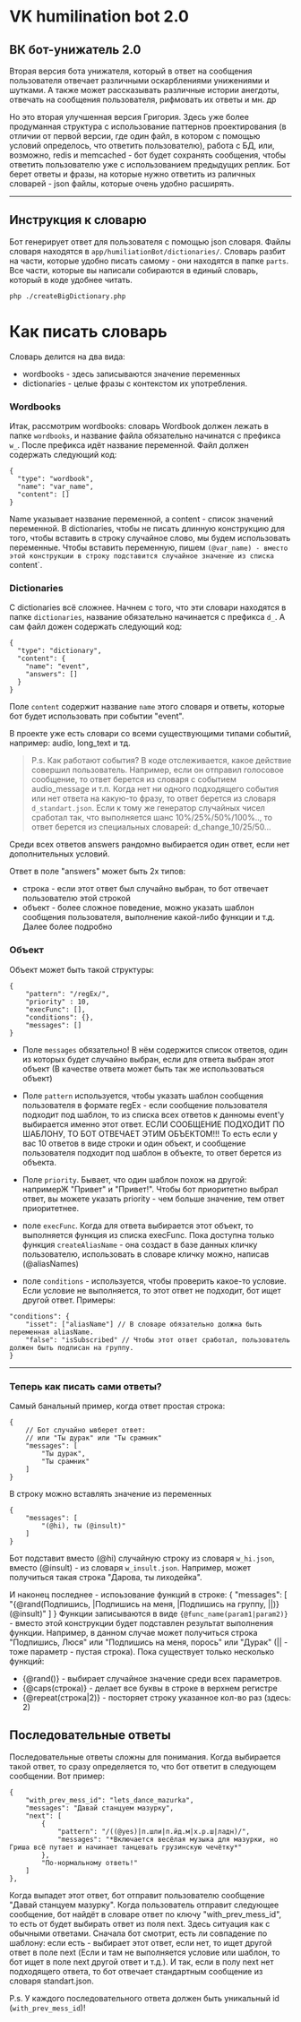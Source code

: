# VK humilination bot 2.0

## ВК бот-унижатель 2.0

Вторая версия бота унижателя, который в ответ на сообщения пользователя отвечает различными оскарблениями унижениями и шутками. А также может рассказывать различные истории анегдоты, отвечать на сообщения пользователя, рифмовать их ответы и мн. др

Но это вторая улучшенная версия Григория.
Здесь уже более продуманная структура с использование паттернов проектирования (в отличии от первой версии, где один файл, в котором с помощью условий определось, что ответить пользователю),
работа с БД, или, возможно, redis и memcached - бот будет сохранять сообщения, чтобы ответить пользователю уже с использованием предыдущих реплик. Бот берет ответы и фразы, на которые нужно ответить из раличных словарей - json файлы, которые очень удобно расширять.

---

## Инструкция к словарю

Бот генерирует ответ для пользователя с помощью json словаря.
Файлы словаря находятся в `app/humiliationBot/dictionaries/`.
Словарь разбит на части, которые удобно писать самому - они находятся в папке `parts`.
Все части, которые вы написали собираются в единый словарь, который в коде удобнее читать.

```
php ./createBigDictionary.php
```

# Как писать словарь

Словарь делится на два вида:

- wordbooks - здесь записываются значение переменных
- dictionaries - целые фразы с контекстом их употребления.

### Wordbooks

Итак, рассмотрим wordbooks:
словарь Wordbook должен лежать в папке `wordbooks`, и название файла обязательно начинатся с префикса `w_`. После префикса идёт название переменной. Файл должен содержать следующий код:

```
{
  "type": "wordbook",
  "name": "var_name",
  "content": []
}
```

Name указывает название переменной, а content - список значений переменной.
В dictionaries, чтобы не писать длинную конструкцию для того, чтобы вставить в строку случайное слово, мы будем использовать переменные. Чтобы вставить переменную, пишем `(@var_name) - вместо этой конструкции в строку подставится случайное значение из списка `content`.

### Dictionaries

С dictionaries всё сложнее.
Начнем с того, что эти словари находятся в папке `dictionaries`, название обязательно начинается с префикса `d_`. А сам файл дожен содержать следующий код:

```
{
  "type": "dictionary",
  "content": {
    "name": "event",
    "answers": []
  }
}
```

Поле `content` содержит название `name` этого словаря и ответы, которые бот будет использовать при событии "event".

В проекте уже есть словари со всеми существующими типами событий, например: audio, long_text и тд.

> P.s. Как работают события? В коде отслеживается, какое действие совершил пользователь. Например, если он отправил голосовое сообщение, то ответ берется из словаря с событием audio_message и т.п. Когда нет ни одного подходящего события или нет ответа на какую-то фразу, то ответ берется из словаря `d_standart.json`. Если к тому же генератор случайных чисел сработал так, что выполняется шанс 10%/25%/50%/100%.., то ответ берется из специальных словарей: d_change_10/25/50...

Среди всех ответов answers рандомно выбирается один ответ, если нет дополнительных условий.

Ответ в поле "answers" может быть 2х типов:

- строка - если этот ответ был случайно выбран, то бот отвечает пользователю этой строкой
- объект - более сложное поведение, можно указать шаблон сообщения пользователя, выполнение какой-либо функции и т.д. Далее более подробно

### Объект

Объект может быть такой структуры:

```
{
    "pattern": "/regEx/",
    "priority" : 10,
    "execFunc": [],
    "conditions": {},
    "messages": []
}
```

- Поле `messages` обязательно! В нём содержится список ответов, один из которых будет случайно выбран, если для ответа выбран этот объект (В качестве ответа может быть так же использоваться объект)

- Поле `pattern` используется, чтобы указать шаблон сообщения пользователя в формате regEx - если сообщение пользователя подходит под шаблон, то из списка всех ответов к данномы event'у выбирается именно этот ответ.
  ЕСЛИ СООБЩЕНИЕ ПОДХОДИТ ПО ШАБЛОНУ, ТО БОТ ОТВЕЧАЕТ ЭТИМ ОБЪЕКТОМ!!! То есть если у вас 10 ответов в виде строки и один объект, и сообщение пользователя подходит под шаблон в объекте, то ответ берется из объекта.

- Поле `priority`. Бывает, что один шаблон похож на другой: напримерЖ "Привет" и "Привет!". Чтобы бот приоритетно выбрал ответ, вы можете указать priority - чем больше значение, тем ответ приоритетнее.

- поле `execFunc`. Когда для ответа выбирается этот объект, то выполняется функция из списка execFunc. Пока доступна только функция `createAliasName` - она создаст в базе данных кличку пользователю, использовать в словаре кличку можно, написав (@aliasNames)

- поле `conditions` - используется, чтобы проверить какое-то условие. Если условие не выполняется, то этот ответ не подходит, бот ищет другой ответ. Примеры:

```
"conditions": {
    "isset": ["aliasName"] // В словаре обязательно должна быть переменная aliasName.
    "false": "isSubscribed" // Чтобы этот ответ сработал, пользователь должен быть подписан на группу.
}
```

---

### Теперь как писать сами ответы?

Самый банальный пример, когда ответ простая строка:

```
{
    // Бот случайно ывберет ответ:
    // или "Ты дурак" или "Ты срамник"
    "messages": [
        "Ты дурак",
        "Ты срамник"
    ]
}
```

В строку можно вставлять значение из переменных

```
{
    "messages": [
        "(@hi), ты (@insult)"
    ]
}
```

Бот подставит вместо (@hi) случайную строку из словаря `w_hi.json`, вместо (@insult) - из словаря `w_insult.json`. Например, может получиться такая строка "Дарова, ты лиходейка".

И наконец последнее - испоьзование функций в строке:
{
"messages": [
"{@rand(Подпишись, |Подпишись на меня, |Подпишись на группу, ||)} (@insult)"
]
}
Функции записываются в виде `{@func_name(param1|param2)}` - вместо этой конструкции будет подставлен результат выполнения функции. Например, в данном случае может получиться строка "Подпишись, Люся" или "Подпишись на меня, порось" или "Дурак" (|| - тоже параметр - пустая строка). Пока существует только несколько функций:

- {@rand()} - выбирает случайное значение среди всех параметров.
- {@caps(строка)} - делает все буквы в строке в верхнем регистре
- {@repeat(строка|2)} - посторяет строку указанное кол-во раз (здесь: 2)

## Последовательные ответы

Последовательные ответы сложны для понимания. Когда выбирается такой ответ, то сразу определяется то, что бот ответит в следующем сообщении. Вот пример:

```
{
    "with_prev_mess_id": "lets_dance_mazurka",
    "messages": "Давай станцуем мазурку",
    "next": [
        {
            "pattern": "/((@yes)|п.шли|п.йд.м|х.р.ш|ладн)/",
            "messages": "*Включается весёлая музыка для мазурки, но Гриша всё путает и начинает танцевать грузинскую чечётку*"
        },
        "По-нормальному ответь!"
    ]
},
```

Когда выпадет этот ответ, бот отправит пользователю сообщение "Давай станцуем мазурку". Когда пользователь отправит следующее сообщение, бот найдёт в словаре ответ по ключу "with_prev_mess_id", то есть от будет выбирать ответ из поля next. Здесь ситуация как с обычными ответами. Сначала бот смотрит, есть ли совпадение по шаблону: если есть - выбирает этот ответ, если нет, то ищет другой ответ в поле next (Если и там не выполняется условие или шаблон, то бот ищет в поле next другой ответ и т.д.). И так, если в полу next нет подходящего ответа, то бот отвечает стандартным сообщение из словаря standart.json.

P.s. У каждого последовательного ответа должен быть уникальный id (`with_prev_mess_id`)!
